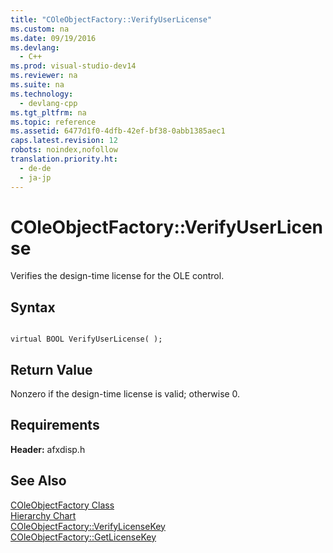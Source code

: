 ```yaml
---
title: "COleObjectFactory::VerifyUserLicense"
ms.custom: na
ms.date: 09/19/2016
ms.devlang: 
  - C++
ms.prod: visual-studio-dev14
ms.reviewer: na
ms.suite: na
ms.technology: 
  - devlang-cpp
ms.tgt_pltfrm: na
ms.topic: reference
ms.assetid: 6477d1f0-4dfb-42ef-bf38-0abb1385aec1
caps.latest.revision: 12
robots: noindex,nofollow
translation.priority.ht: 
  - de-de
  - ja-jp
---
```

# COleObjectFactory::VerifyUserLicense
Verifies the design-time license for the OLE control.  
  
## Syntax  
  
```  
  
virtual BOOL VerifyUserLicense( );  
```  
  
## Return Value  
 Nonzero if the design-time license is valid; otherwise 0.  
  
## Requirements  
 **Header:** afxdisp.h  
  
## See Also  
 [COleObjectFactory Class](../vs140/COleObjectFactory-Class.md)   
 [Hierarchy Chart](../vs140/Hierarchy-Chart.md)   
 [COleObjectFactory::VerifyLicenseKey](../vs140/COleObjectFactory--VerifyLicenseKey.md)   
 [COleObjectFactory::GetLicenseKey](../vs140/COleObjectFactory--GetLicenseKey.md)